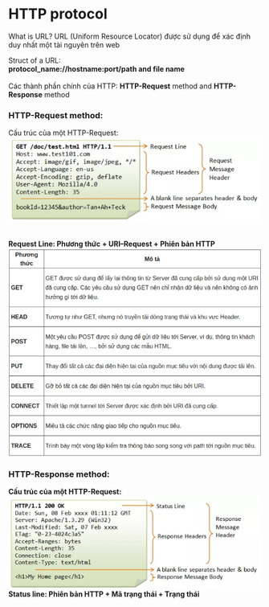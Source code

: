 # HTTP protocol

What is URL? URL (Uniform Resource Locator) được sử dụng để xác định duy nhất một tài nguyên trên web

Struct of a URL: 
<br>
**protocol_name://hostname:port/path and file name**
<br>
<br>
Các thành phần chính của HTTP: **HTTP-Request** method and **HTTP-Response** method

### HTTP-Request method:
Cấu trúc của một HTTP-Request: 
<img src="1.png">

<br>
<b>Request Line: Phương thức + URI–Request + Phiên bản HTTP
<br>
<img src="2.png">

### HTTP-Response method:
Cấu trúc của một HTTP-Request:
<br>
<img src="3.png">
<br>
Status line: Phiên bản HTTP + Mã trạng thái + Trạng thái